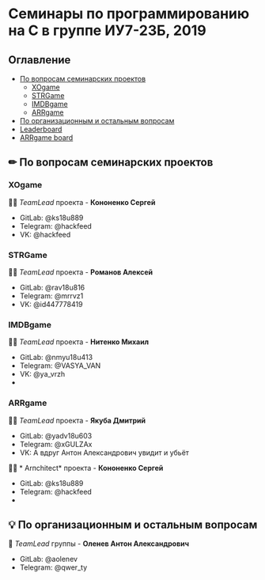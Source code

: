 # Семинары по программированию на С в группе ИУ7-23Б, 2019

## Оглавление

* [По вопросам семинарских проектов](#sems)
  * [XOgame](#xo)
  * [STRGame](#STRGame)
  * [IMDBgame](#rec)
  * [ARRgame](#arr)
* [По организационным и остальным вопросам](#org)
* [Leaderboard](https://docs.google.com/spreadsheets/d/1r5wZ7WW5BFAgROaxf1SvH3cbg8OA8J4fSu6nSBqjfXE/edit?usp=sharing)
* [ARRgame board](https://docs.google.com/spreadsheets/d/1NsSevvCq2d52TNeedHo6OGtyP-unvljMqknLzyuJvmI/edit#gid=0)
## ✏ По вопросам семинарских проектов <a name="sems"></a>
### XOgame <a name="xo"></a>

👨‍💻 *TeamLead* проекта - **Кононенко Сергей** 
* GitLab: @ks18u889
* Telegram: @hackfeed
* VK: @hackfeed

### STRGame <a name="str"></a>

👨‍💻 *TeamLead* проекта - **Романов Алексей** 
* GitLab: @rav18u816
* Telegram: @mrrvz1
* VK: @id447778419

### IMDBgame <a name="rec"></a>

👨‍💻 *TeamLead* проекта - **Нитенко Михаил**
* GitLab: @nmyu18u413
* Telegram: @VASYA_VAN
* VK: @ya_vrzh
* 
### ARRgame <a name="arr"></a>

👨‍💻 *TeamLead* проекта - **Якуба Дмитрий**
* GitLab: @yadv18u603
* Telegram: @xGULZAx
* VK: А вдруг Антон Александрович увидит и убьёт

👨‍💻 * Arпchitect* проекта - **Кононенко Сергей** 
* GitLab: @ks18u889
* Telegram: @hackfeed
*
## 💡 По организационным и остальным вопросам <a name="org"></a>


🦌 *TeamLead* группы - **Оленев Антон Александрович**
* GitLab: @aolenev
* Telegram: @qwer_ty